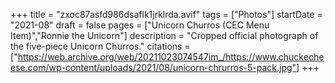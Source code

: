 +++
title = "zxoc87asfd986dsaflk1jrklrda.avif"
tags = ["Photos"]
startDate = "2021-08"
draft = false
pages = ["Unicorn Churros (CEC Menu Item)","Ronnie the Unicorn"]
description = "Cropped official photograph of the five-piece Unicorn Churros."
citations = ["https://web.archive.org/web/20211023074547im_/https://www.chuckecheese.com/wp-content/uploads/2021/08/unicorn-chrurros-5-pack.jpg"]
+++
